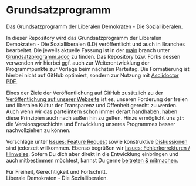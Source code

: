 # Grundsatzprogramm
Das Grundsatzprogramm der Liberalen Demokraten - Die Sozialliberalen.

In dieser Repository wird das Grundsatzprogramm der Liberalen Demokraten - Die Sozialliberalen (LD) veröffentlicht und auch in Branches bearbeitet.
Die jeweils aktuelle Fassung ist in der [main](https://github.com/liberaledemokraten/grundsatzprogramm/tree/main) branch
unter [Grundsatzprogramm.adoc](Grundsatzprogramm.adoc) zu finden.
Das Repository bzw. Forks dessen verwenden wir hierbei ggf. auch zur Weiterentwicklung der Programmpunkte zur Vorlage beim nächsten Parteitag.
Die Formatierung ist hierbei nicht auf GitHub optimiert, sondern zur Nutzung mit [Asciidoctor PDF](https://github.com/asciidoctor/asciidoctor-pdf). 

Eines der Ziele der Veröffentlichung auf GitHub zusätzlich zu der [Veröffentlichung auf unserer Webseite](https://liberale-demokraten.de/positionen/) ist es, unseren Forderung der freien und liberalen Kultur der Transparenz
und Offenheit gerecht zu werden. Auch wenn wir das parteiintern schon immer derart handhaben, haben diese Prinzipien auch nach außen hin zu gelten.
Hinzu ermöglicht uns `git` die Versionsgeschichte und Entwicklung unseres Programmes besser nachvollziehen zu können.

Vorschläge unter [Issues: Feature Request](https://github.com/liberaledemokraten/grundsatzprogramm/issues/new?assignees=&labels=&template=feature_request.md&title=%5BIDEA%5D)
sowie konstruktive [Diskussionen](https://github.com/liberaledemokraten/grundsatzprogramm/discussions) sind jederzeit willkommen. Ebenso begrüßen wir [Issues: Fehlerkorrekturen / Hinweise](https://github.com/liberaledemokraten/grundsatzprogramm/issues/new?assignees=&labels=&template=bug_report.md&title=).
Sofern Du dich aber direkt in die Entwicklung einbringen und auch mitbestimmen möchtest, kannst Du gerne [beitreten & mitmachen](https://liberale-demokraten.de/mitmachen/).

Für Freiheit, Gerechtigkeit und Fortschritt.<br />
Liberale Demokraten - Die Sozialliberalen.
